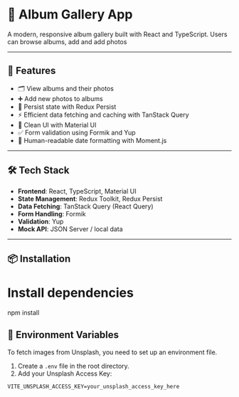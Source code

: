 # 📸 Album Gallery App

A modern, responsive album gallery built with React and TypeScript. Users can browse albums, add and add photos

---

## 🚀 Features

- 🗂️ View albums and their photos
- ➕ Add new photos to albums
- 🔁 Persist state with Redux Persist
- ⚡ Efficient data fetching and caching with TanStack Query
- 🎨 Clean UI with Material UI
- ✅ Form validation using Formik and Yup
- 📅 Human-readable date formatting with Moment.js


---

## 🛠️ Tech Stack

- **Frontend**: React, TypeScript, Material UI
- **State Management**: Redux Toolkit, Redux Persist
- **Data Fetching**: TanStack Query (React Query)
- **Form Handling**: Formik
- **Validation**: Yup
- **Mock API**: JSON Server / local data

---
## 📦 Installation

# Install dependencies
npm install


## 🔐 Environment Variables

To fetch images from Unsplash, you need to set up an environment file.

1. Create a `.env` file in the root directory.
2. Add your Unsplash Access Key:

```env
VITE_UNSPLASH_ACCESS_KEY=your_unsplash_access_key_here



